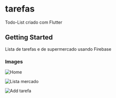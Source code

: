 # tarefas

Todo-List criado com Flutter

## Getting Started

Lista de tarefas e de supermercado usando Firebase

### Images
![Home](https://user-images.githubusercontent.com/80997263/184156308-f33425c8-0842-4539-8d6d-b536fcdb2327.jpeg)



![Lista mercado](https://user-images.githubusercontent.com/80997263/184156341-6ae39066-621b-4b1b-9938-03850852d1f7.jpeg)



![Add tarefa](https://user-images.githubusercontent.com/80997263/184156356-a7c046a7-0b32-406a-b98e-8a631cec81fb.jpeg)




